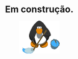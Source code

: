<div style="text-align: center;">
  <h1>Em construção.</h1>
  <img src="./assets/club_sweep.gif" alt="Club Penguin Sweep" />
</div>
